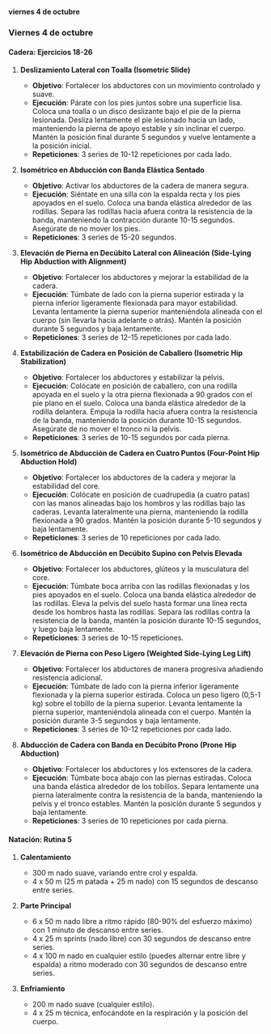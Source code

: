 **viernes 4 de octubre** 
### Viernes 4 de octubre
#### Cadera: Ejercicios 18-26
1. **Deslizamiento Lateral con Toalla (Isometric Slide)**
   - **Objetivo**: Fortalecer los abductores con un movimiento controlado y suave.
   - **Ejecución**: Párate con los pies juntos sobre una superficie lisa. Coloca una toalla o un disco deslizante bajo el pie de la pierna lesionada. Desliza lentamente el pie lesionado hacia un lado, manteniendo la pierna de apoyo estable y sin inclinar el cuerpo. Mantén la posición final durante 5 segundos y vuelve lentamente a la posición inicial.
   - **Repeticiones**: 3 series de 10-12 repeticiones por cada lado.

2. **Isométrico en Abducción con Banda Elástica Sentado**
   - **Objetivo**: Activar los abductores de la cadera de manera segura.
   - **Ejecución**: Siéntate en una silla con la espalda recta y los pies apoyados en el suelo. Coloca una banda elástica alrededor de las rodillas. Separa las rodillas hacia afuera contra la resistencia de la banda, manteniendo la contracción durante 10-15 segundos. Asegúrate de no mover los pies.
   - **Repeticiones**: 3 series de 15-20 segundos.

3. **Elevación de Pierna en Decúbito Lateral con Alineación (Side-Lying Hip Abduction with Alignment)**
   - **Objetivo**: Fortalecer los abductores y mejorar la estabilidad de la cadera.
   - **Ejecución**: Túmbate de lado con la pierna superior estirada y la pierna inferior ligeramente flexionada para mayor estabilidad. Levanta lentamente la pierna superior manteniéndola alineada con el cuerpo (sin llevarla hacia adelante o atrás). Mantén la posición durante 5 segundos y baja lentamente.
   - **Repeticiones**: 3 series de 12-15 repeticiones por cada lado.

4. **Estabilización de Cadera en Posición de Caballero (Isometric Hip Stabilization)**
   - **Objetivo**: Fortalecer los abductores y estabilizar la pelvis.
   - **Ejecución**: Colócate en posición de caballero, con una rodilla apoyada en el suelo y la otra pierna flexionada a 90 grados con el pie plano en el suelo. Coloca una banda elástica alrededor de la rodilla delantera. Empuja la rodilla hacia afuera contra la resistencia de la banda, manteniendo la posición durante 10-15 segundos. Asegúrate de no mover el tronco ni la pelvis.
   - **Repeticiones**: 3 series de 10-15 segundos por cada pierna.

5. **Isométrico de Abducción de Cadera en Cuatro Puntos (Four-Point Hip Abduction Hold)**
   - **Objetivo**: Fortalecer los abductores de la cadera y mejorar la estabilidad del core.
   - **Ejecución**: Colócate en posición de cuadrupedia (a cuatro patas) con las manos alineadas bajo los hombros y las rodillas bajo las caderas. Levanta lateralmente una pierna, manteniendo la rodilla flexionada a 90 grados. Mantén la posición durante 5-10 segundos y baja lentamente.
   - **Repeticiones**: 3 series de 10 repeticiones por cada lado.

6. **Isométrico de Abducción en Decúbito Supino con Pelvis Elevada**
   - **Objetivo**: Fortalecer los abductores, glúteos y la musculatura del core.
   - **Ejecución**: Túmbate boca arriba con las rodillas flexionadas y los pies apoyados en el suelo. Coloca una banda elástica alrededor de las rodillas. Eleva la pelvis del suelo hasta formar una línea recta desde los hombros hasta las rodillas. Separa las rodillas contra la resistencia de la banda, mantén la posición durante 10-15 segundos, y luego baja lentamente.
   - **Repeticiones**: 3 series de 10-15 repeticiones.

7. **Elevación de Pierna con Peso Ligero (Weighted Side-Lying Leg Lift)**
   - **Objetivo**: Fortalecer los abductores de manera progresiva añadiendo resistencia adicional.
   - **Ejecución**: Túmbate de lado con la pierna inferior ligeramente flexionada y la pierna superior estirada. Coloca un peso ligero (0,5-1 kg) sobre el tobillo de la pierna superior. Levanta lentamente la pierna superior, manteniéndola alineada con el cuerpo. Mantén la posición durante 3-5 segundos y baja lentamente.
   - **Repeticiones**: 3 series de 10-12 repeticiones por cada lado.

8. **Abducción de Cadera con Banda en Decúbito Prono (Prone Hip Abduction)**
   - **Objetivo**: Fortalecer los abductores y los extensores de la cadera.
   - **Ejecución**: Túmbate boca abajo con las piernas estiradas. Coloca una banda elástica alrededor de los tobillos. Separa lentamente una pierna lateralmente contra la resistencia de la banda, manteniendo la pelvis y el tronco estables. Mantén la posición durante 5 segundos y baja lentamente.
   - **Repeticiones**: 3 series de 10 repeticiones por cada pierna.

#### Natación: Rutina 5
1. **Calentamiento**
   - 300 m nado suave, variando entre crol y espalda.
   - 4 x 50 m (25 m patada + 25 m nado) con 15 segundos de descanso entre series.

2. **Parte Principal**
   - 6 x 50 m nado libre a ritmo rápido (80-90% del esfuerzo máximo) con 1 minuto de descanso entre series.
   - 4 x 25 m sprints (nado libre) con 30 segundos de descanso entre series.
   - 4 x 100 m nado en cualquier estilo (puedes alternar entre libre y espalda) a ritmo moderado con 30 segundos de descanso entre series.

3. **Enfriamiento**
   - 200 m nado suave (cualquier estilo).
   - 4 x 25 m técnica, enfocándote en la respiración y la posición del cuerpo.